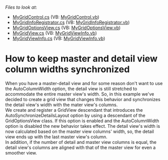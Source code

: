 <!-- default file list -->
*Files to look at*:

* [MyGridControl.cs](./CS/GridViewDetailColumnWidth/MyGridControl.cs) (VB: [MyGridControl.vb](./VB/GridViewDetailColumnWidth/MyGridControl.vb))
* [MyGridInfoRegistrator.cs](./CS/GridViewDetailColumnWidth/MyGridInfoRegistrator.cs) (VB: [MyGridInfoRegistrator.vb](./VB/GridViewDetailColumnWidth/MyGridInfoRegistrator.vb))
* [MyGridOptionsView.cs](./CS/GridViewDetailColumnWidth/MyGridOptionsView.cs) (VB: [MyGridOptionsView.vb](./VB/GridViewDetailColumnWidth/MyGridOptionsView.vb))
* [MyGridView.cs](./CS/GridViewDetailColumnWidth/MyGridView.cs) (VB: [MyGridViewInfo.vb](./VB/GridViewDetailColumnWidth/MyGridViewInfo.vb))
* [MyGridViewInfo.cs](./CS/GridViewDetailColumnWidth/MyGridViewInfo.cs) (VB: [MyGridViewInfo.vb](./VB/GridViewDetailColumnWidth/MyGridViewInfo.vb))
<!-- default file list end -->
# How to keep master and detail view column widths synchronized


<p>When you have a master-detail view and for some reason don't want to use the AutoColumnWidth option, the detail view is still stretched to accommodate the entire master view's width. So, in this example we've decided to create a grid view that changes this behavior and synchronizes the detail view's width with the mater view's columns.<br />
We create and register a GridView descendant that introduces the AutoSynchronizeDetailsLayout option by using a descendant of the GridOptionsView class. If this option is enabled and the AutoColumnWidth option is disabled the new behavior takes effect. The detail view's width is now calculated based on the master view columns' width, so, the detail view ends up with the last master view's column. <br />
In addition, if the number of detail and master view columns is equal, the detail view's columns are aligned with that of the master view for even a smoother view.</p>

<br/>


